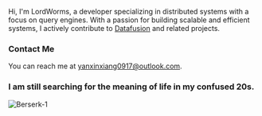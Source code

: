 Hi, I'm LordWorms, a developer specializing in distributed systems with a focus on query engines. With a passion for building scalable and efficient systems, I actively contribute to [Datafusion](https://github.com/apache/datafusion) and related projects.

### Contact Me

You can reach me at [yanxinxiang0917@outlook.com](mailto:yanxinxiang0917@outlook.com).

### I am still searching for the meaning of life in my confused 20s.

![Berserk-1](https://github.com/user-attachments/assets/c74b1c16-3522-4d7d-9646-ce372da79778)
